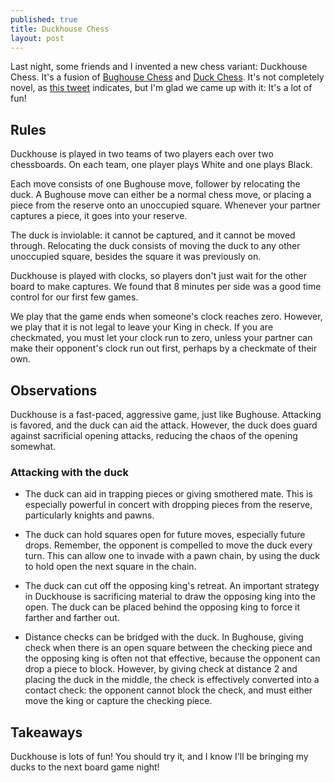 ```yaml
---
published: true
title: Duckhouse Chess
layout: post
---
```

Last night, some friends and I invented a new chess variant: Duckhouse Chess.
It's a fusion of [Bughouse Chess](https://en.m.wikipedia.org/wiki/Bughouse_chess) and [Duck Chess](https://www.chess.com/terms/duck-chess).
It's not completely novel, as [this tweet](https://twitter.com/Brashnir/status/1601086632769490944) indicates, but I'm glad we came up with it: It's a lot of fun!

## Rules

Duckhouse is played in two teams of two players each over two chessboards. On each team, one player plays White and one plays Black.

Each move consists of one Bughouse move, follower by relocating the duck. A Bughouse move can either be a normal chess move, or placing a piece from the reserve onto an unoccupied square. Whenever your partner captures a piece, it goes into your reserve.

The duck is inviolable: it cannot be captured, and it cannot be moved through. Relocating the duck consists of moving the duck to any other unoccupied square, besides the square it was previously on.

Duckhouse is played with clocks, so players don't just wait for the other board to make captures. We found that 8 minutes per side was a good time control for our first few games.

We play that the game ends when someone's clock reaches zero. However, we play that it is not legal to leave your King in check. If you are checkmated, you must let your clock run to zero, unless your partner can make their opponent's clock run out first, perhaps by a checkmate of their own.

## Observations

Duckhouse is a fast-paced, aggressive game, just like Bughouse. Attacking is favored, and the duck can aid the attack. However, the duck does guard against sacrificial opening attacks, reducing the chaos of the opening somewhat.

### Attacking with the duck

* The duck can aid in trapping pieces or giving smothered mate. This is especially powerful in concert with dropping pieces from the reserve, particularly knights and pawns.

* The duck can hold squares open for future moves, especially future drops. Remember, the opponent is compelled to move the duck every turn. This can allow one to invade with a pawn chain, by using the duck to hold open the next square in the chain.

* The duck can cut off the opposing king's retreat. An important strategy in Duckhouse is sacrificing material to draw the opposing king into the open. The duck can be placed behind the opposing king to force it farther and farther out.

* Distance checks can be bridged with the duck. In Bughouse, giving check when there is an open square between the checking piece and the opposing king is often not that effective, because the opponent can drop a piece to block. However, by giving check at distance 2 and placing the duck in the middle, the check is effectively converted into a contact check: the opponent cannot block the check, and must either move the king or capture the checking piece.

## Takeaways

Duckhouse is lots of fun! You should try it, and I know I'll be bringing my ducks to the next board game night!
